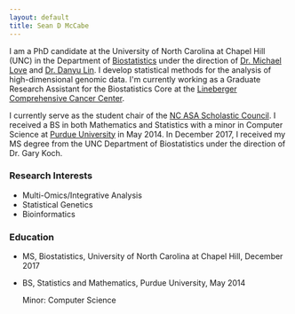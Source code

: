 ```yaml
---
layout: default
title: Sean D McCabe
---
```


I am a PhD candidate at the University of North Carolina at Chapel Hill (UNC) in the Department of [Biostatistics](https://sph.unc.edu/bios/biostatistics/) under the direction of [Dr. Michael Love](http://mikelove.github.io/) and [Dr. Danyu Lin](https://sph.unc.edu/adv_profile/danyu-lin-phd/). I develop statistical methods for the analysis of high-dimensional genomic data. I'm currently working as a Graduate Research Assistant for the Biostatistics Core at the [Lineberger Comprehensive Cancer Center](https://unclineberger.org/).

I currently serve as the student chair of the [NC ASA Scholastic Council](https://community.amstat.org/northcarolina/initiatives/scholasticcouncil). I received a BS in both Mathematics and Statistics with a minor in Computer Science at [Purdue University](https://www.stat.purdue.edu) in May 2014. In December 2017, I received my MS degree from the UNC Department of Biostatistics under the direction of Dr. Gary Koch. 

### Research Interests

   * Multi-Omics/Integrative Analysis
   * Statistical Genetics
   * Bioinformatics

### Education

* MS, Biostatistics, University of North Carolina at Chapel Hill, December 2017 <br>

* BS, Statistics and Mathematics, Purdue University, May 2014

  Minor: Computer Science 
